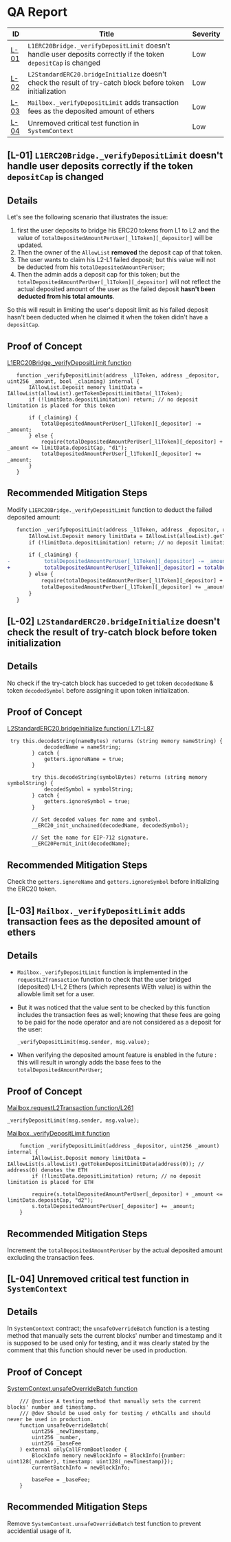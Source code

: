 # QA Report

| ID            | Title                                                                                                           | Severity |
| ------------- | --------------------------------------------------------------------------------------------------------------- | -------- |
| [L-01](#l-01) | `L1ERC20Bridge._verifyDepositLimit` doesn't handle user deposits correctly if the token `depositCap` is changed | Low      |
| [L-02](#l-02) | `L2StandardERC20.bridgeInitialize` doesn't check the result of try-catch block before token initialization      | Low      |
| [L-03](#l-03) | `Mailbox._verifyDepositLimit` adds transaction fees as the deposited amount of ethers                           | Low      |
| [L-04](#l-04) | Unremoved critical test function in `SystemContext`                                                             | Low      |

## [L-01] `L1ERC20Bridge._verifyDepositLimit` doesn't handle user deposits correctly if the token `depositCap` is changed <a id="l-01"></a>

## Details

Let's see the following scenario that illustrates the issue:

1. first the user deposits to bridge his ERC20 tokens from L1 to L2 and the value of `totalDepositedAmountPerUser[_l1Token][_depositor]` will be updated.
2. Then the owner of the `AllowList` **removed** the deposit cap of that token.
3. The user wants to claim his L2-L1 failed deposit; but this value will not be deducted from his `totalDepositedAmountPerUser`;
4. Then the admin adds a deposit cap for this token; but the `totalDepositedAmountPerUser[_l1Token][_depositor]` will not reflect the actual deposited amount of the user as the failed deposit **hasn't been deducted from his total amounts**.

So this will result in limiting the user's deposit limit as his failed deposit hasn't been deducted when he claimed it when the token didn't have a `depositCap`.

## Proof of Concept

[L1ERC20Bridge.\_verifyDepositLimit function](https://github.com/code-423n4/2023-10-zksync/blob/1fb4649b612fac7b4ee613df6f6b7d921ddd6b0d/code/contracts/ethereum/contracts/bridge/L1ERC20Bridge.sol#L340-L350)

```solidity
   function _verifyDepositLimit(address _l1Token, address _depositor, uint256 _amount, bool _claiming) internal {
       IAllowList.Deposit memory limitData = IAllowList(allowList).getTokenDepositLimitData(_l1Token);
       if (!limitData.depositLimitation) return; // no deposit limitation is placed for this token

       if (_claiming) {
           totalDepositedAmountPerUser[_l1Token][_depositor] -= _amount;
       } else {
           require(totalDepositedAmountPerUser[_l1Token][_depositor] + _amount <= limitData.depositCap, "d1");
           totalDepositedAmountPerUser[_l1Token][_depositor] += _amount;
       }
   }
```

## Recommended Mitigation Steps

Modify `L1ERC20Bridge._verifyDepositLimit` function to deduct the failed deposited amount:

```diff
   function _verifyDepositLimit(address _l1Token, address _depositor, uint256 _amount, bool _claiming) internal {
       IAllowList.Deposit memory limitData = IAllowList(allowList).getTokenDepositLimitData(_l1Token);
       if (!limitData.depositLimitation) return; // no deposit limitation is placed for this token

       if (_claiming) {
-           totalDepositedAmountPerUser[_l1Token][_depositor] -= _amount;
+           totalDepositedAmountPerUser[_l1Token][_depositor] = totalDepositedAmountPerUser[_l1Token]       [_depositor] > 0 ? totalDepositedAmountPerUser[_l1Token][_depositor] - _amount : 0;
       } else {
           require(totalDepositedAmountPerUser[_l1Token][_depositor] + _amount <= limitData.depositCap, "d1");
           totalDepositedAmountPerUser[_l1Token][_depositor] += _amount;
       }
   }
```

## [L-02] `L2StandardERC20.bridgeInitialize` doesn't check the result of try-catch block before token initialization <a id="l-02"></a>

## Details

No check if the try-catch block has succeded to get token `decodedName` & token `decodedSymbol` before assigning it upon token initialization.

## Proof of Concept

[L2StandardERC20.bridgeInitialize function/ L71-L87](https://github.com/code-423n4/2023-10-zksync/blob/1fb4649b612fac7b4ee613df6f6b7d921ddd6b0d/code/contracts/zksync/contracts/bridge/L2StandardERC20.sol#L71-L87)

```solidity
 try this.decodeString(nameBytes) returns (string memory nameString) {
            decodedName = nameString;
        } catch {
            getters.ignoreName = true;
        }

        try this.decodeString(symbolBytes) returns (string memory symbolString) {
            decodedSymbol = symbolString;
        } catch {
            getters.ignoreSymbol = true;
        }

        // Set decoded values for name and symbol.
        __ERC20_init_unchained(decodedName, decodedSymbol);

        // Set the name for EIP-712 signature.
        __ERC20Permit_init(decodedName);
```

## Recommended Mitigation Steps

Check the `getters.ignoreName` and `getters.ignoreSymbol` before initializing the ERC20 token.

## [L-03] `Mailbox._verifyDepositLimit` adds transaction fees as the deposited amount of ethers <a id="l-03"></a>

## Details

- `Mailbox._verifyDepositLimit` function is implemented in the `requestL2Transaction` function to check that the user bridged (deposited) L1-L2 Ethers (which represents WEth value) is within the allowble limit set for a user.

- But it was noticed that the value sent to be checked by this function includes the transaction fees as well; knowing that these fees are going to be paid for the node operator and are not considered as a deposit for the user:

  ```solidity
  _verifyDepositLimit(msg.sender, msg.value);
  ```

- When verifying the deposited amount feature is enabled in the future : this will result in wrongly adds the base fees to the `totalDepositedAmountPerUser`;

## Proof of Concept

[Mailbox.requestL2Transaction function/L261](https://github.com/code-423n4/2023-10-zksync/blob/1fb4649b612fac7b4ee613df6f6b7d921ddd6b0d/code/contracts/ethereum/contracts/zksync/facets/Mailbox.sol#L261)

```solidity
_verifyDepositLimit(msg.sender, msg.value);
```

[Mailbox.\_verifyDepositLimit function](https://github.com/code-423n4/2023-10-zksync/blob/1fb4649b612fac7b4ee613df6f6b7d921ddd6b0d/code/contracts/ethereum/contracts/zksync/facets/Mailbox.sol#L275-L281)

```solidity
    function _verifyDepositLimit(address _depositor, uint256 _amount) internal {
        IAllowList.Deposit memory limitData = IAllowList(s.allowList).getTokenDepositLimitData(address(0)); // address(0) denotes the ETH
        if (!limitData.depositLimitation) return; // no deposit limitation is placed for ETH

        require(s.totalDepositedAmountPerUser[_depositor] + _amount <= limitData.depositCap, "d2");
        s.totalDepositedAmountPerUser[_depositor] += _amount;
    }
```

## Recommended Mitigation Steps

Increment the `totalDepositedAmountPerUser` by the actual deposited amount excluding the transaction fees.

## [L-04] Unremoved critical test function in `SystemContext` <a id="l-04"></a>

## Details

In `SystemContext` contract; the `unsafeOverrideBatch` function is a testing method that manually sets the current blocks' number and timestamp and it is supposed to be used only for testing, and it was clearly stated by the comment that this function should never be used in production.

## Proof of Concept

[SystemContext.unsafeOverrideBatch function](https://github.com/code-423n4/2023-10-zksync/blob/1fb4649b612fac7b4ee613df6f6b7d921ddd6b0d/code/system-contracts/contracts/SystemContext.sol#L441-L452)

```solidity
    /// @notice A testing method that manually sets the current blocks' number and timestamp.
    /// @dev Should be used only for testing / ethCalls and should never be used in production.
    function unsafeOverrideBatch(
        uint256 _newTimestamp,
        uint256 _number,
        uint256 _baseFee
    ) external onlyCallFromBootloader {
        BlockInfo memory newBlockInfo = BlockInfo({number: uint128(_number), timestamp: uint128(_newTimestamp)});
        currentBatchInfo = newBlockInfo;

        baseFee = _baseFee;
    }
```

## Recommended Mitigation Steps

Remove `SystemContext.unsafeOverrideBatch` test function to prevent accidential usage of it.
